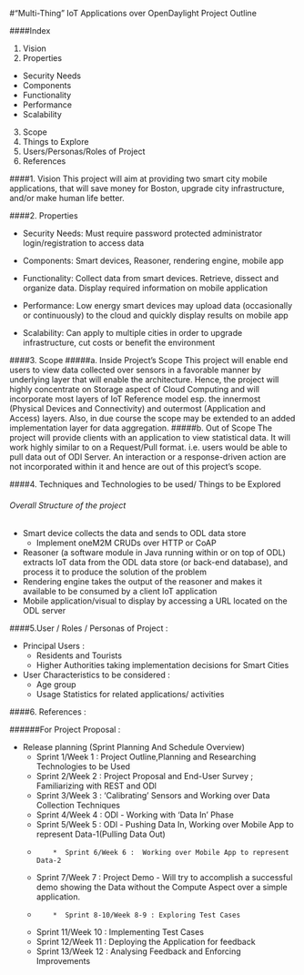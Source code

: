 #“Multi-Thing” IoT Applications over OpenDaylight Project Outline

####Index
1. Vision
2. Properties
  *  Security Needs
  *  Components
  *  Functionality 
  *  Performance 
  *  Scalability
3. Scope
4. Things to Explore
5. Users/Personas/Roles of Project
6. References


####1. Vision 
   This project will aim at providing two smart city mobile applications, that will save money for Boston, upgrade city infrastructure, and/or make human life better.
   
####2. Properties
  *  Security Needs: Must require password protected administrator login/registration to access data
  
  *  Components: Smart devices, Reasoner, rendering engine, mobile app
  
  *  Functionality: Collect data from smart devices. Retrieve, dissect and organize data.  Display required information on mobile application

  *  Performance: Low energy smart devices may upload data (occasionally or continuously) to the cloud and quickly display results on mobile app
  
  *  Scalability: Can apply to multiple cities in order to upgrade infrastructure, cut costs or benefit the environment

####3. Scope
#####a.  Inside Project’s Scope
  This project will enable end users to view data collected over sensors in a favorable manner by underlying layer that will enable the architecture. Hence, the project will highly concentrate on Storage aspect of Cloud Computing and will incorporate most layers of IoT Reference model esp. the innermost (Physical Devices and Connectivity) and outermost (Application and Access) layers. Also, in due course the scope may be extended to an added implementation layer for data aggregation.
#####b. Out of Scope
  The project will provide clients with an application to view statistical data. It will work highly similar to on a Request/Pull format. i.e. users would be able to pull data out of ODl Server. An interaction or a response-driven action are not incorporated within it and hence are out of this project’s scope.


####4. Techniques and Technologies to be used/ Things to be Explored
###### Overall Structure of the project
  *  Smart device collects the data and sends to ODL data store
       *  Implement oneM2M CRUDs over HTTP or CoAP
  *  Reasoner (a software module in Java running within or on top of ODL) extracts IoT data from the ODL data store (or back-end database), and process it to produce the solution of the problem
  *  Rendering engine takes the output of the reasoner and makes it available to be consumed by a client IoT application
  *  Mobile application/visual to display by accessing a URL located on the ODL server

####5.User / Roles / Personas of Project :
  *  Principal Users : 
       *  Residents and Tourists
       *  Higher Authorities taking implementation decisions for Smart Cities
  *  User Characteristics to be considered : 
       *  Age group
       *  Usage Statistics for related applications/ activities


####6. References :

######For Project Proposal : 
  *  Release planning (Sprint Planning And Schedule Overview)
       *  Sprint 1/Week 1 : Project Outline,Planning and Researching Technologies to be Used
       *  Sprint 2/Week 2  : Project Proposal and End-User Survey ; Familiarizing with REST and ODl
       *  Sprint 3/Week 3 : ‘Calibrating’ Sensors and Working over Data Collection Techniques
       *  Sprint 4/Week 4 : ODl - Working with ‘Data In’ Phase
       *  Sprint 5/Week 5 : ODl - Pushing Data In, Working over Mobile App to represent Data-1(Pulling Data Out)
       *         *  Sprint 6/Week 6 :  Working over Mobile App to represent Data-2
       *  Sprint 7/Week 7 : Project Demo - Will try to accomplish a successful demo showing the Data without the Compute Aspect over a simple application.
       *         *  Sprint 8-10/Week 8-9 : Exploring Test Cases
       *  Sprint 11/Week 10 : Implementing Test Cases
       *  Sprint 12/Week 11 : Deploying the Application for feedback
       *  Sprint 13/Week 12 : Analysing Feedback and Enforcing Improvements


